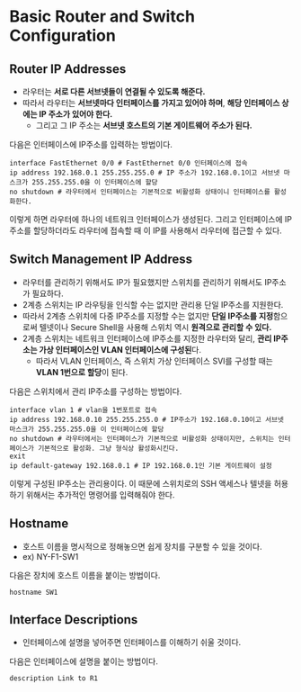 # Basic Router and Switch Configuration
## Router IP Addresses

- 라우터는 **서로 다른 서브넷들이 연결될 수 있도록 해준다.**
- 따라서 라우터는 **서브넷마다 인터페이스를 가지고 있어야 하며**, **해당 인터페이스 상에는 IP 주소가 있어야 한다.**
	- 그리고 그 IP 주소는 **서브넷 호스트의 기본 게이트웨어 주소가 된다.**

다음은 인터페이스에 IP주소를 입력하는 방법이다.
```shell
interface FastEthernet 0/0 # FastEthernet 0/0 인터페이스에 접속
ip address 192.168.0.1 255.255.255.0 # IP 주소가 192.168.0.1이고 서브넷 마스크가 255.255.255.0을 이 인터페이스에 할당
no shutdown # 라우터에서 인터페이스는 기본적으로 비활성화 상태이니 인터페이스를 활성화한다.
```

이렇게 하면 라우터에 하나의 네트워크 인터페이스가 생성된다. 그리고 인터페이스에 IP주소를 할당하더라도 라우터에 접속할 때 이 IP를 사용해서 라우터에 접근할 수 있다.
## Switch Management IP Address

- 라우터를 관리하기 위해서도 IP가 필요했지만 스위치를 관리하기 위해서도 IP주소가 필요하다.
- 2계층 스위치는 IP 라우팅을 인식할 수는 없지만 관리용 단일 IP주소를 지원한다.
- 따라서 2계층 스위치에 다중 IP주소를 지정할 수는 없지만 **단일 IP주소를 지정**함으로써 텔넷이나 Secure Shell을 사용해 스위치 역시 **원격으로 관리할 수 있다.**
- 2계층 스위치는 네트워크 인터페이스에 IP주소를 지정한 라우터와 달리, **관리 IP주소는 가상 인터페이스인 VLAN 인터페이스에 구성된**다.
	- 따라서 VLAN 인터페이스, 즉 스위치 가상 인터페이스 SVI를 구성할 때는 **VLAN 1번으로 할당**이 된다.

다음은 스위치에서 관리 IP주소를 구성하는 방법이다.
```shell
interface vlan 1 # vlan을 1번포트로 접속
ip address 192.168.0.10 255.255.255.0 # IP주소가 192.168.0.10이고 서브넷 마스크가 255.255.255.0을 이 인터페이스에 할당
no shutdown # 라우터에서는 인터페이스가 기본적으로 비활성화 상태이지만, 스위치는 인터페이스가 기본적으로 활성화. 그냥 형식상 활성화시킨다.
exit
ip default-gateway 192.168.0.1 # IP 192.168.0.1인 기본 게이트웨이 설정
```

이렇게 구성된 IP주소는 관리용이다. 이 때문에 스위치로의 SSH 액세스나 텔넷을 허용하기 위해서는 추가적인 명령어를 입력해줘야 한다.
## Hostname

- 호스트 이름을 명시적으로 정해놓으면 쉽게 장치를 구분할 수 있을 것이다.
- ex) NY-F1-SW1

다음은 장치에 호스트 이름을 붙이는 방법이다.
```shell
hostname SW1
```
## Interface Descriptions

- 인터페이스에 설명을 넣어주면 인터페이스를 이해하기 쉬울 것이다.

다음은 인터페이스에 설명을 붙이는 방법이다.
```shell
description Link to R1
```
